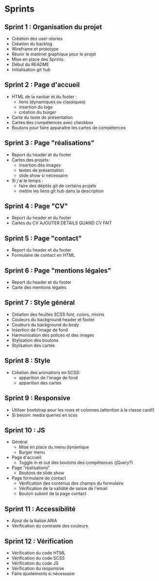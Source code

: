 # Sprints

## Sprint 1 : Organisation du projet
- Création des user-stories
- Création du backlog
- Wireframe et prototype
- Réunir le matériel graphique pour le projet
- Mise en place des Sprints
- Début du README
- Initialisation git hub

## Sprint 2 : Page d'accueil
- HTML de la navbar et du footer :
    - liens (dynamiques ou classiques)
    - insertion du logo
    - création du burger
- Carte du texte de présentation
- Cartes des compétences avec checkbox
- Boutons pour faire apparaître les cartes de compétences

## Sprint 3 : Page "réalisations"
- Report du header et du footer
- Cartes des projets:
    - insertion des images
    - textes de présentation
    - slide show si nécessaire
- Si j'ai le temps : 
    - faire des dépôts git de certains projets
    - mettre les liens git hub dans la description

## Sprint 4 : Page "CV"
- Report du header et du footer
- Cartes du CV
AJOUTER DETAILS QUAND CV FAIT

## Sprint 5 : Page "contact"
- Report du header et du footer
- Formulaire de contact en HTML

## Sprint 6 : Page "mentions légales"
- Report du header et du footer
- Carte des mentions légales

## Sprint 7 : Style général
- Création des feuilles SCSS font, colors, mixins
- Couleurs du background header et footer
- Couleurs du background du body
- Insertion de l'image de fond
- Harmonisation des polices et des images
- Stylisation des boutons
- Stylisation des cartes

## Sprint 8 : Style 
- Création des animations en SCSS:
    - apparition de l'image de fond
    - apparition des cartes

## Sprint 9 : Responsive
- Utiliser bootstrap pour les rows et colonnes
    (attention à la classe card!)
- Si besoin: media queries en scss

## Sprint 10 : JS 
- Général
    - Mise en place du menu dynamique
    - Burger menu
- Page d'accueil
    - Toggle in et out des boutons des compétences (jQuery?)
- Page "réalisations"
    - Boutons de slide show
- Page formulaire de contact
    - Vérification des contenus des champs du formulaire
    - Vérification de la validité de saisie de l'email
    - Bouton submit de la page contact

## Sprint 11 : Accessibilité
- Ajout de la balise ARIA
- Vérification du contraste des couleurs

## Sprint 12 : Vérification
- Vérification du code HTML
- Vérification du code SCSS
- Vérification du code JS
- Vérification du responsive
- Faire ajustements si nécessaire
